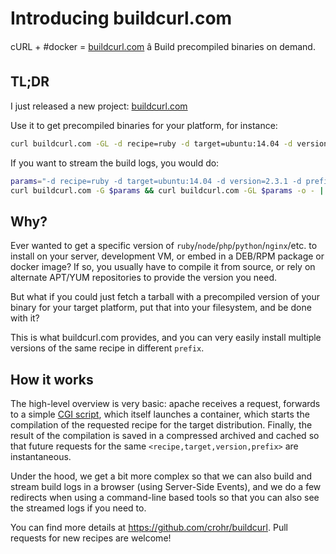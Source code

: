 # Introducing buildcurl.com

cURL + #docker = [buildcurl.com](http://buildcurl.com) â Build precompiled binaries on demand.

## TL;DR

I just released a new project: [buildcurl.com](http://buildcurl.com)

Use it to get precompiled binaries for your platform, for instance:

``` bash
curl buildcurl.com -GL -d recipe=ruby -d target=ubuntu:14.04 -d version=2.3.1 -d prefix=/usr/local -o - | tar xzf - -C /usr/local
```

If you want to stream the build logs, you would do:

``` bash
params="-d recipe=ruby -d target=ubuntu:14.04 -d version=2.3.1 -d prefix=/usr/local"
curl buildcurl.com -G $params && curl buildcurl.com -GL $params -o - | tar xzf - -C /usr/local
```
## Why?

Ever wanted to get a specific version of `ruby`/`node`/`php`/`python`/`nginx`/etc. to install on your server, development VM, or embed in a DEB/RPM package or docker image? If so, you usually have to compile it from source, or rely on alternate APT/YUM repositories to provide the version you need.

But what if you could just fetch a tarball with a precompiled version of your binary for your target platform, put that into your filesystem, and be done with it?

This is what buildcurl.com provides, and you can very easily install multiple versions of the same recipe in different `prefix`.
## How it works

The high-level overview is very basic: apache receives a request, forwards to a simple [CGI script](https://github.com/crohr/buildcurl/blob/master/cgi-bin/build.cgi), which itself launches a container, which starts the compilation of the requested recipe for the target distribution. Finally, the result of the compilation is saved in a compressed archived and cached so that future requests for the same `<recipe,target,version,prefix>` are instantaneous.

Under the hood, we get a bit more complex so that we can also build and stream build logs in a browser (using Server-Side Events), and we do a few redirects when using a command-line based tools so that you can also see the streamed logs if you need to.

You can find more details at https://github.com/crohr/buildcurl. Pull requests for new recipes are welcome!

